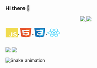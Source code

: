 ### Hi there 👋
<div align="center">
  <a href="https://github.com/douglaSantoSilva">
  <img height="180em" src="https://github-readme-stats.vercel.app/api?username=douglaSantoSilva&show_icons=true&theme=dracula&include_all_commits=true&count_private=true"/>
  <img height="180em" src="https://github-readme-stats.vercel.app/api/top-langs/?username=douglaSantoSilva&layout=compact&langs_count=7&theme=dracula"/>
</div>

<div style="display: inline_block"><br>
  <img align="center" alt="Douglas-Js" height="30" width="40" src="https://raw.githubusercontent.com/devicons/devicon/master/icons/javascript/javascript-plain.svg">
  <img align="center" alt="Douglas-HTML" height="30" width="40" src="https://raw.githubusercontent.com/devicons/devicon/master/icons/html5/html5-original.svg">
  <img align="center" alt="Douglas-CSS" height="30" width="40" src="https://raw.githubusercontent.com/devicons/devicon/master/icons/css3/css3-original.svg">
   <img align="center" alt="Douglas-React" height="30" width="40" src="https://raw.githubusercontent.com/devicons/devicon/master/icons/react/react-original.svg">
</div>

  ##
  
<div> 
  <a href = "mailto:douglasantosilvaemail@gmail.com"><img src="https://img.shields.io/badge/-Gmail-%23333?style=for-the-badge&logo=gmail&logoColor=white" target="_blank"></a>
  <a href="https://www.linkedin.com/in/douglas-santos-ba24a31a5" target="_blank"><img src="https://img.shields.io/badge/-LinkedIn-%230077B5?style=for-the-badge&logo=linkedin&logoColor=white" target="_blank"></a> 
</div>

![Snake animation](https://github.com/douglaSantoSilva/douglaSantoSilva/blob/output/github-contribution-grid-snake.svg)
